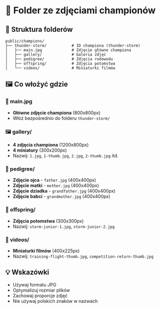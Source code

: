# 📸 Folder ze zdjęciami championów

## 📁 Struktura folderów

```
public/champions/
├── thunder-storm/           # ID championa (thunder-storm)
│   ├── main.jpg             # Zdjęcie główne championa
│   ├── gallery/             # Galeria zdjęć
│   ├── pedigree/            # Zdjęcia rodowodu
│   ├── offspring/           # Zdjęcia potomstwa
│   └── videos/              # Miniaturki filmów
```

## 🖼️ Co włożyć gdzie

### 📸 main.jpg

- **Główne zdjęcie championa** (800x800px)
- Włóż bezpośrednio do folderu `thunder-storm/`

### 🖼️ gallery/

- **4 zdjęcia championa** (1200x800px)
- **4 miniatury** (300x200px)
- Nazwij: `1.jpg`, `1-thumb.jpg`, `2.jpg`, `2-thumb.jpg` itd.

### 🌳 pedigree/

- **Zdjęcie ojca** - `father.jpg` (400x400px)
- **Zdjęcie matki** - `mother.jpg` (400x400px)
- **Zdjęcie dziadka** - `grandfather.jpg` (400x400px)
- **Zdjęcie babci** - `grandmother.jpg` (400x400px)

### 👶 offspring/

- **Zdjęcia potomstwa** (300x300px)
- Nazwij: `storm-junior-1.jpg`, `storm-junior-2.jpg`

### 🎥 videos/

- **Miniaturki filmów** (400x225px)
- Nazwij: `training-flight-thumb.jpg`, `competition-return-thumb.jpg`

## 💡 Wskazówki

- Używaj formatu JPG
- Optymalizuj rozmiar plików
- Zachowaj proporcje zdjęć
- Nie używaj polskich znaków w nazwach
